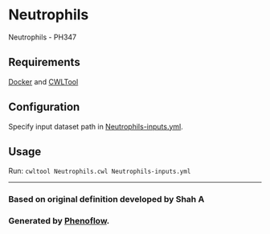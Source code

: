 # Neutrophils

Neutrophils - PH347

## Requirements

[Docker](https://docs.docker.com/install/) and [CWLTool](https://github.com/common-workflow-language/cwltool#install)

## Configuration

Specify input dataset path in [Neutrophils-inputs.yml](Neutrophils-inputs.yml).

## Usage

Run: `cwltool Neutrophils.cwl Neutrophils-inputs.yml`

***

### Based on original definition developed by Shah A
### Generated by [Phenoflow](https://kclhi.org/phenoflow).

